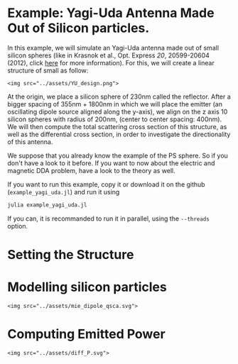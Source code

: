 # Example: Yagi-Uda Antenna Made Out of Silicon particles.

In this example, we will simulate an Yagi-Uda antenna made out of small silicon spheres (like in Krasnok et al., Opt. Express *20*, 20599-20604 (2012), click [here](https://opg.optica.org/oe/fulltext.cfm?uri=oe-20-18-20599&id=240909) for more information). For this, we will create a linear structure of small as follow: 


```@raw html
<img src="../assets/YU_design.png">
```

At the origin, we place a silicon sphere of 230nm called the reflector. After a bigger spacing of 355nm + 1800nm in which we will place the emitter (an oscillating dipole source aligned along the y-axis), we align on the z axis 10 silicon spheres with radius of 200nm, (center to center spacing: 400nm). We will then compute the total scattering cross section of this structure, as well as the differential cross section, in order to investigate the directionality of this antenna.  

We suppose that you already know the example of the PS sphere. So if you don't have a look to it before. If you want to now about the electric and magnetic DDA problem, have a look to the theory as well.

If you want to run this example, copy it or download it on the github (`example_yagi_uda.jl`) and run it using 

```bash
julia example_yagi_uda.jl

```
If you can, it is recommanded to run it in parallel, using the `--threads` option. 

# Setting the Structure
# Modelling silicon particles
```@raw html
<img src="../assets/mie_dipole_qsca.svg">
```
# Computing Emitted Power
```@raw html
<img src="../assets/diff_P.svg">
```

